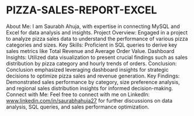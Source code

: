 # PIZZA-SALES-REPORT-EXCEL
About Me:
I am Saurabh Ahuja, with expertise in connecting MySQL and Excel for data analysis and insights.
Project Overview:
Engaged in a project to analyze pizza sales data to understand the performance of various pizza categories and sizes.
Key Skills:
Proficient in SQL queries to derive key sales metrics like Total Revenue and Average Order Value.
Dashboard Insights:
Utilized data visualization to present crucial findings such as sales distribution by pizza category and hourly trends of orders.
Conclusion:
Conclusion emphasized leveraging dashboard insights for strategic decisions to optimize pizza sales and revenue generation.
Key Findings:
Demonstrated sales performance by category, size preference analysis, and regional sales distribution insights for informed decision-making.
Connect with Me:
Feel free to connect with me on LinkedIn: www.linkedin.com/in/saurabhahuja27 for further discussions on data analysis, SQL queries, and sales performance optimization.

